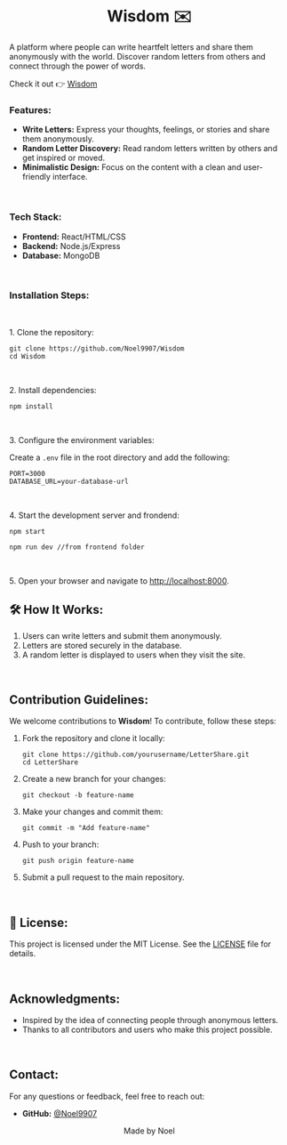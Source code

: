 <h1 align="center" id="title">Wisdom ✉️</h1>

<p id="description">A platform where people can write heartfelt letters and share them anonymously with the world. Discover random letters from others and connect through the power of words.</p>Check it out 👉 <a href="https://inferis.me/">Wisdom</a>

<h3> Features:</h3>

<ul>
  <li><b>Write Letters:</b> Express your thoughts, feelings, or stories and share them anonymously.</li>
  <li><b>Random Letter Discovery:</b> Read random letters written by others and get inspired or moved.</li>
  <li><b>Minimalistic Design:</b> Focus on the content with a clean and user-friendly interface.</li>
</ul>
<br>
<h3> Tech Stack:</h3>

<ul>
  <li><b>Frontend:</b> React/HTML/CSS</li>
  <li><b>Backend:</b> Node.js/Express</li>
  <li><b>Database:</b> MongoDB</li>
</ul>
<br>
<h3> Installation Steps:</h3>
<br>
<p>1. Clone the repository:</p>
<pre><code>git clone https://github.com/Noel9907/Wisdom
cd Wisdom
</code></pre>
<br>
<p>2. Install dependencies:</p>

<pre><code>npm install
</code></pre>
<br>
<p>3. Configure the environment variables:</p>
<p>Create a <code>.env</code> file in the root directory and add the following:</p>

<pre><code>PORT=3000
DATABASE_URL=your-database-url
</code></pre>
<br>
<p>4. Start the development server and frondend:</p>

<pre><code>npm start
</code></pre>
<pre><code>npm run dev //from frontend folder
</code></pre>
<br>
<p>5. Open your browser and navigate to <a href="http://localhost:8000">http://localhost:8000</a>.</p>

<h2>🛠️ How It Works:</h2>

<ol>
  <li>Users can write letters and submit them anonymously.</li>
  <li>Letters are stored securely in the database.</li>
  <li>A random letter is displayed to users when they visit the site.</li>
</ol>
<br>
<h2>Contribution Guidelines:</h2>

<p>We welcome contributions to <b>Wisdom</b>! To contribute, follow these steps:</p>

<ol>
  <li>Fork the repository and clone it locally:</li>
  <pre><code>git clone https://github.com/yourusername/LetterShare.git
cd LetterShare
</code></pre>

  <li>Create a new branch for your changes:</li>
  <pre><code>git checkout -b feature-name
</code></pre>

  <li>Make your changes and commit them:</li>
  <pre><code>git commit -m "Add feature-name"
</code></pre>

  <li>Push to your branch:</li>
  <pre><code>git push origin feature-name
</code></pre>

  <li>Submit a pull request to the main repository.</li>
</ol>
<br>
<h2>📜 License:</h2>

<p>This project is licensed under the MIT License. See the <a href="LICENSE">LICENSE</a> file for details.</p>
<br>
<h2>Acknowledgments:</h2>

<ul>
  <li>Inspired by the idea of connecting people through anonymous letters.</li>
  <li>Thanks to all contributors and users who make this project possible.</li>
</ul>
<br>
<h2>Contact:</h2>

<p>For any questions or feedback, feel free to reach out:</p>

<ul>
  
  <li><b>GitHub:</b> <a href="https://github.com/Noel9907">@Noel9907</a></li>
</ul>

<p align="center">Made  by Noel</p>
